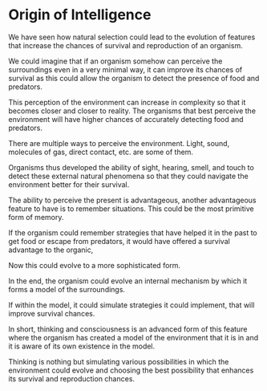 # Origin of Intelligence

We have seen how natural selection could lead to the evolution of features that increase the chances of survival and reproduction of an organism.

We could imagine that if an organism somehow can perceive the surroundings even in a very minimal way, it can improve its chances of survival as this could allow the organism to detect the presence of food and predators.

This perception of the environment can increase in complexity so that it becomes closer and closer to reality. The organisms that best perceive the environment will have higher chances of accurately detecting food and predators.

There are multiple ways to perceive the environment. Light, sound, molecules of gas, direct contact, etc. are some of them.

Organisms thus developed the ability of sight, hearing, smell, and touch to detect these external natural phenomena so that they could navigate the environment better for their survival.

The ability to perceive the present is advantageous, another advantageous feature to have is to remember situations. This could be the most primitive form of memory.

If the organism could remember strategies that have helped it in the past to get food or escape from predators, it would have offered a survival advantage to the organic,

Now this could evolve to a more sophisticated form.

In the end, the organism could evolve an internal mechanism by which it forms a model of the surroundings.

If within the model, it could simulate strategies it could implement, that will improve survival chances.

In short, thinking and consciousness is an advanced form of this feature where the organism has created a model of the environment that it is in and it is aware of its own existence in the model.

Thinking is nothing but simulating various possibilities in which the environment could evolve and choosing the best possibility that enhances its survival and reproduction chances.
